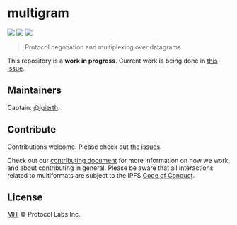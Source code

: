# multigram

[![](https://img.shields.io/badge/made%20by-Protocol%20Labs-blue.svg?style=flat-square)](http://ipn.io)
[![](https://img.shields.io/badge/project-multiformats-blue.svg?style=flat-square)](http://github.com/multiformats/multiformats)
[![](https://img.shields.io/badge/freenode-%23ipfs-blue.svg?style=flat-square)](http://webchat.freenode.net/?channels=%23ipfs)

> Protocol negotiation and multiplexing over datagrams

This repository is a **work in progress**. Current work is being done in [this issue](https://github.com/ipfs/specs/pull/123).

## Maintainers

Captain: [@lgierth](https://github.com/lgierth).

## Contribute

Contributions welcome. Please check out [the issues](https://github.com/multiformats/multigram/issues).

Check out our [contributing document](https://github.com/multiformats/multiformats/blob/master/contributing.md) for more information on how we work, and about contributing in general. Please be aware that all interactions related to multiformats are subject to the IPFS [Code of Conduct](https://github.com/ipfs/community/blob/master/code-of-conduct.md).

## License

[MIT](LICENSE) © Protocol Labs Inc.